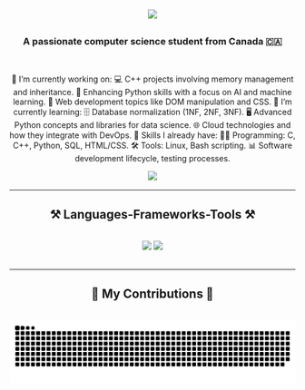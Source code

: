 <h1 align="center">
    <img src="https://readme-typing-svg.herokuapp.com/?font=Righteous&size=35&center=true&vCenter=true&width=500&height=70&duration=4000&lines=Hi+There!+👋;+I'm+Oyku+Cabuk!+Computer+Science+Student;Aspiring+Software+Developer;Iot+Practitioner;" />
</h1>

<h3 align="center">A passionate computer science student from Canada 🇨🇦</h3>

<br/>

<div align="center">
 
 🔭 I’m currently working on:
💻 C++ projects involving memory management and inheritance.
🧠 Enhancing Python skills with a focus on AI and machine learning.
🔬 Web development topics like DOM manipulation and CSS.
🌱 I’m currently learning:
🗄️ Database normalization (1NF, 2NF, 3NF).
🖥️ Advanced Python concepts and libraries for data science.
🌐 Cloud technologies and how they integrate with DevOps.
💼 Skills I already have:
👨‍💻 Programming: C, C++, Python, SQL, HTML/CSS.
🛠️ Tools: Linux, Bash scripting.
📊 Software development lifecycle, testing processes.

 </div>
 
<div align="center"> 
  <a href="ocabuk@myseneca.ca">
    <img src="https://img.shields.io/badge/Gmail-333333?style=for-the-badge&logo=gmail&logoColor=red" />
  </a>
<!--   <a href="https://linkedin.com/in/pedro-sales-muniz" target="_blank">
    <img src="https://img.shields.io/badge/LinkedIn-0077B5?style=for-the-badge&logo=linkedin&logoColor=white" target="_blank" />
  </a> Next time linkedin in here -->
<!--   <a href="https://salesp07.github.io" target="_blank">
     <img src="https://img.shields.io/badge/Portfolio-FF5722?style=for-the-badge&logo=todoist&logoColor=white" target="_blank" /> <!-- sqlite, safari, google-chrome are other good icon options -->
<!--   </a> -->
</div>

 <hr/>
 
<h2 align="center">⚒️ Languages-Frameworks-Tools ⚒️</h2>
<br/>
<div align="center">
    <img src="https://skillicons.dev/icons?i=react,bootstrap,mui,html,css,vscode,github,figma,tailwind,git,r" />
    <img src="https://skillicons.dev/icons?i=nodejs,python,javascript,typescript,express,firebase,mongodb,c,java,nextjs,mysql,flask" /><br>
</div>

<br/>
<hr/>

<div align="center">
  <h2>🐍 My Contributions 🐍</h2>
  <br>
  <img alt="snake eating my contributions" src="https://raw.githubusercontent.com/salesp07/salesp07/output/github-contribution-grid-snake.svg" />
</div>
<br/>

<!--<div align="center">
<a href='https://ko-fi.com/V7V4RAK9C' target='_blank'><img height='64' style='border:0px;height:64px;' src='https://storage.ko-fi.com/cdn/kofi1.png?v=3' border='0' alt='Buy Me a Coffee at ko-fi.com' /></a>
</div> -->

<br/>

